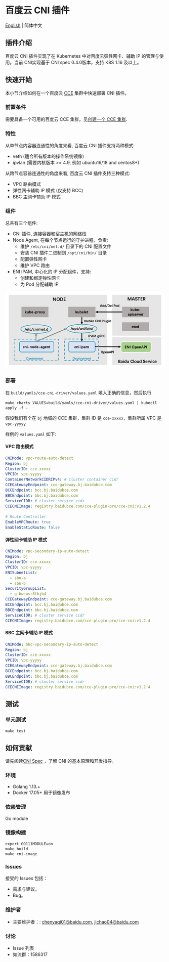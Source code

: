# 百度云 CNI 插件

[English](./README.md) | 简体中文

## 插件介绍

百度云 CNI 插件实现了在 Kubernetes 中对百度云弹性网卡、辅助 IP 的管理与使用。当前 CNI实现基于 CNI spec 0.4.0版本，支持 K8S 1.16 及以上。

## 快速开始

本小节介绍如何在一个百度云 [CCE](https://cloud.baidu.com/product/cce.html) 集群中快速部署 CNI 插件。

### 前置条件

需要具备一个可用的百度云 CCE 集群。见[创建一个 CCE 集群](https://cloud.baidu.com/doc/CCE/s/zjxpoqohb).

### 特性

从单节点内容器连通性的角度来看, 百度云 CNI 插件支持两种模式:
- veth (适合所有版本的操作系统镜像)
- ipvlan (需要内核版本 >= 4.9, 例如 ubuntu16/18 and centos8+)

从跨节点容器连通性的角度来看, 百度云 CNI 插件支持三种模式:
- VPC 路由模式
- 弹性网卡辅助 IP 模式 (仅支持 BCC)
- BBC 主网卡辅助 IP 模式

### 组件

总共有三个组件:

- CNI 插件, 连接容器和宿主机的网络栈
- Node Agent, 在每个节点运行的守护进程，负责:
  - 维护 `/etc/cni/net.d/` 目录下的 CNI 配置文件
  - 安装 CNI 插件二进制到 `/opt/cni/bin/` 目录
  - 配置弹性网卡
  - 维护 VPC 路由
- ENI IPAM, 中心化的 IP 分配组件，支持:
  - 创建和绑定弹性网卡
  - 为 Pod 分配辅助 IP

<img src="./docs/images/cni-components.png" />

### 部署

在 `build/yamls/cce-cni-driver/values.yaml` 填入正确的信息，然后执行

```
make charts VALUES=build/yamls/cce-cni-driver/values.yaml | kubectl apply -f -
```

假设我们有个在 `bj` 地域的 CCE 集群，集群 ID 是 `cce-xxxxx`，集群所属 VPC 是 `vpc-yyyyy`


样例的 `values.yaml` 如下:

#### VPC 路由模式
```yaml
CNIMode: vpc-route-auto-detect
Region: bj
ClusterID: cce-xxxxx
VPCID: vpc-yyyyy
ContainerNetworkCIDRIPv4: # cluster container cidr
CCEGatewayEndpoint: cce-gateway.bj.baidubce.com
BCCEndpoint: bcc.bj.baidubce.com
BBCEndpoint: bbc.bj.baidubce.com
ServiceCIDR: # cluster service cidr
CCECNIImage: registry.baidubce.com/cce-plugin-pro/cce-cni:v1.2.4

# Route Controller
EnableVPCRoute: true
EnableStaticRoute: false
```

#### 弹性网卡辅助 IP 模式

```yaml
CNIMode: vpc-secondary-ip-auto-detect
Region: bj
ClusterID: cce-xxxxx
VPCID: vpc-yyyyy
ENISubnetList:
  - sbn-a
  - sbn-b
SecurityGroupList:
  - g-bwswsr8fbjb4
CCEGatewayEndpoint: cce-gateway.bj.baidubce.com
BCCEndpoint: bcc.bj.baidubce.com
BBCEndpoint: bbc.bj.baidubce.com
ServiceCIDR: # cluster service cidr
CCECNIImage: registry.baidubce.com/cce-plugin-pro/cce-cni:v1.2.4
```

#### BBC 主网卡辅助 IP 模式

```yaml
CNIMode: bbc-vpc-secondary-ip-auto-detect
Region: bj
ClusterID: cce-xxxxx
VPCID: vpc-yyyyy
CCEGatewayEndpoint: cce-gateway.bj.baidubce.com
BCCEndpoint: bcc.bj.baidubce.com
BBCEndpoint: bbc.bj.baidubce.com
ServiceCIDR: # cluster service cidr
CCECNIImage: registry.baidubce.com/cce-plugin-pro/cce-cni:v1.2.4
```


## 测试

### 单元测试

```
make test
```

## 如何贡献

请先阅读[CNI Spec](https://github.com/containernetworking/cni/blob/master/SPEC.md) ，了解 CNI 的基本原理和开发指导。

### 环境

* Golang 1.13.+
* Docker 17.05+ 用于镜像发布

### 依赖管理

Go module

### 镜像构建

```
export GO111MODULE=on
make build
make cni-image
```

### Issues

接受的 Issues 包括：

* 需求与建议。
* Bug。

### 维护者

* 主要维护者：: chenyaqi01@baidu.com, jichao04@baidu.com

### 讨论

* Issue 列表
* 如流群：1586317